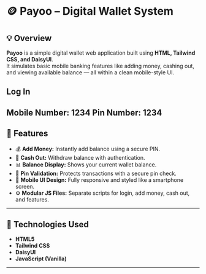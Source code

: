 # 🪙 Payoo – Digital Wallet System

## 💡 Overview  
**Payoo** is a simple digital wallet web application built using **HTML, Tailwind CSS, and DaisyUI**.  
It simulates basic mobile banking features like adding money, cashing out, and viewing available balance — all within a clean mobile-style UI.

## Log In 
**Mobile Number:** 1234
**Pin Number:** 1234
---

## 🚀 Features
- 💰 **Add Money:** Instantly add balance using a secure PIN.  
- 💸 **Cash Out:** Withdraw balance with authentication.  
- 📊 **Balance Display:** Shows your current wallet balance.  
- 🔐 **Pin Validation:** Protects transactions with a secure pin check.  
- 📱 **Mobile UI Design:** Fully responsive and styled like a smartphone screen.  
- ⚙️ **Modular JS Files:** Separate scripts for login, add money, cash out, and features.

---

## 🧩 Technologies Used
- **HTML5**  
- **Tailwind CSS**  
- **DaisyUI**  
- **JavaScript (Vanilla)**  

---
